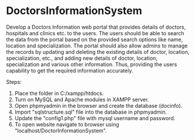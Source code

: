 # DoctorsInformationSystem

Develop a Doctors Information web portal that provides details of doctors, hospitals and clinics etc. to the users. The users should be able to search the data from the portal based on the provided search options like name, location and specialization. The portal should also allow admins to manage the records by updating and deleting the existing details of doctor, location, specialization, etc., and adding new details of doctor, location, specialization and various other information. Thus, providing the users capability to get the required information accurately.  
  
Steps:  
1. Place the folder in C:/xampp/htdocs.  
2. Turn on MySQL and Apache modules in XAMPP server.  
3. Open phpmyadmin in the browser and create the database (docinfo).  
4. Import "sqlstructure.sql" file into the database in phpmyadmin.  
5. Update the "config1.php" file with mysql username and password.  
6. To open website navigate to browser using "localhost/DoctorInformationSystem".
